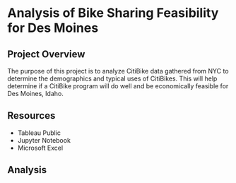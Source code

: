 # Analysis of Bike Sharing Feasibility for Des Moines

## Project Overview

The purpose of this project is to analyze CitiBike data gathered from NYC to determine the demographics and typical uses of CitiBikes. This will help determine if a CitiBike program will do well and be economically feasible for Des Moines, Idaho. 

## Resources

* Tableau Public 
* Jupyter Notebook
* Microsoft Excel

## Analysis
